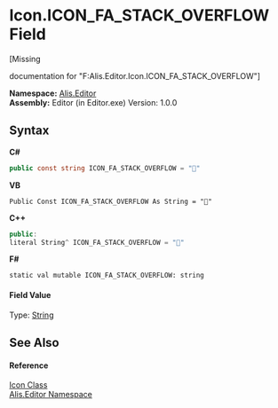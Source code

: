 # Icon.ICON_FA_STACK_OVERFLOW Field
 

\[Missing <summary> documentation for "F:Alis.Editor.Icon.ICON_FA_STACK_OVERFLOW"\]

**Namespace:**&nbsp;<a href="b150ade4-39de-a232-5f06-d3cdc1b2c538">Alis.Editor</a><br />**Assembly:**&nbsp;Editor (in Editor.exe) Version: 1.0.0

## Syntax

**C#**<br />
``` C#
public const string ICON_FA_STACK_OVERFLOW = ""
```

**VB**<br />
``` VB
Public Const ICON_FA_STACK_OVERFLOW As String = ""
```

**C++**<br />
``` C++
public:
literal String^ ICON_FA_STACK_OVERFLOW = ""
```

**F#**<br />
``` F#
static val mutable ICON_FA_STACK_OVERFLOW: string
```


#### Field Value
Type: <a href="https://docs.microsoft.com/dotnet/api/system.string" target="_blank">String</a>

## See Also


#### Reference
<a href="cc0f883c-67f8-f772-c6d7-a60b129f22a7">Icon Class</a><br /><a href="b150ade4-39de-a232-5f06-d3cdc1b2c538">Alis.Editor Namespace</a><br />